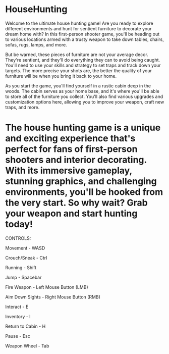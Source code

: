 # HouseHunting

Welcome to the ultimate house hunting game! Are you ready to explore different environments and hunt for sentient furniture to decorate your dream home with? In this first-person shooter game, you'll be heading out to various locations armed with a trusty weapon to take down tables, chairs, sofas, rugs, lamps, and more.

But be warned, these pieces of furniture are not your average decor. They're sentient, and they'll do everything they can to avoid being caught. You'll need to use your skills and strategy to set traps and track down your targets. The more precise your shots are, the better the quality of your furniture will be when you bring it back to your home.

As you start the game, you'll find yourself in a rustic cabin deep in the woods. The cabin serves as your home base, and it's where you'll be able to store all of the furniture you collect. You'll also find various upgrades and customization options here, allowing you to improve your weapon, craft new traps, and more.

The house hunting game is a unique and exciting experience that's perfect for fans of first-person shooters and interior decorating. With its immersive gameplay, stunning graphics, and challenging environments, you'll be hooked from the very start. So why wait? Grab your weapon and start hunting today!
=======================================================================================================================================================================
CONTROLS:

Movement - WASD

Crouch/Sneak - Ctrl

Running - Shift 

Jump - Spacebar

Fire Weapon - Left Mouse Button (LMB)

Aim Down Sights - Right Mouse Button (RMB)

Interact - E

Inventory - I

Return to Cabin - H

Pause - Esc

Weapon Wheel - Tab




